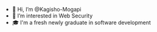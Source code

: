 - 👋 Hi, I’m @Kagisho-Mogapi
- 👀 I’m interested in Web Security
- 🎓 I'm a fresh newly graduate in software development

<!---
Kagisho-Mogapi/Kagisho-Mogapi is a ✨ special ✨ repository because its `README.md` (this file) appears on your GitHub profile.
You can click the Preview link to take a look at your changes.
--->
